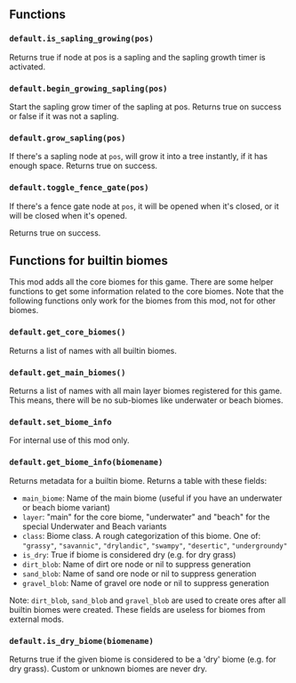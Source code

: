 ## Functions

### `default.is_sapling_growing(pos)`

Returns true if node at pos is a sapling and
the sapling growth timer is activated.

### `default.begin_growing_sapling(pos)`
Start the sapling grow timer of the sapling at pos.
Returns true on success or false if it was not a sapling.

### `default.grow_sapling(pos)`
If there's a sapling node at `pos`, will grow it into
a tree instantly, if it has enough space.
Returns true on success.

### `default.toggle_fence_gate(pos)`
If there's a fence gate node at `pos`,
it will be opened when it's closed, or
it will be closed when it's opened.

Returns true on success.

## Functions for builtin biomes

This mod adds all the core biomes for this game. There are some helper functions
to get some information related to the core biomes. Note that the
following functions only work for the biomes from this mod, not for 
other biomes.

### `default.get_core_biomes()`
Returns a list of names with all builtin biomes.

### `default.get_main_biomes()`
Returns a list of names with all main layer biomes registered for this game.
This means, there will be no sub-biomes like underwater or beach biomes.

### `default.set_biome_info`
For internal use of this mod only.

### `default.get_biome_info(biomename)`
Returns metadata for a builtin biome. Returns a table with these fields:

* `main_biome`: Name of the main biome (useful if you have an underwater or beach biome variant)
* `layer`: "main" for the core biome, "underwater" and "beach" for the special Underwater and Beach variants
* `class`: Biome class. A rough categorization of this biome. One of:
  `"grassy"`, `"savannic"`, `"drylandic"`, `"swampy"`, `"desertic"`, `"undergroundy"`
* `is_dry`: True if biome is considered dry (e.g. for dry grass)
* `dirt_blob`: Name of dirt ore node or nil to suppress generation
* `sand_blob`: Name of sand ore node or nil to suppress generation
* `gravel_blob`: Name of gravel ore node or nil to suppress generation

Note: `dirt_blob`, `sand_blob` and `gravel_blob` are used to create ores after all builtin
biomes were created. These fields are useless for biomes from
external mods.

### `default.is_dry_biome(biomename)`
Returns true if the given biome is considered to be
a 'dry' biome (e.g. for dry grass). Custom or unknown
biomes are never dry.


